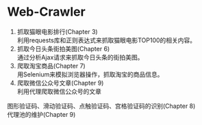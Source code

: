 # Web-Crawler
1. 抓取猫眼电影排行(Chapter 3)   
利用requests库和正则表达式来抓取猫眼电影TOP100的相关内容。  
2. 抓取今日头条街拍美图(Chapter 6)  
通过分析Ajax请求来抓取今日头条的街拍美图。  
3. 爬取淘宝商品(Chapter 7)  
用Selenium来模拟浏览器操作，抓取淘宝的商品信息。  
4. 爬取微信公众号文章(Chapter 9)  
利用代理爬取微信公众号的文章  

图形验证码、滑动验证码、点触验证码、宫格验证码的识别(Chapter 8)  
代理池的维护(Chapter 9)  
